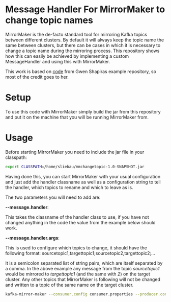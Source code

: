 # Message Handler For MirrorMaker to change topic names

MirrorMaker is the de-facto standard tool for mirroring Kafka topics between different clusters. By default it will always keep the topic name the same between clusters, but there can be cases in which it is necessary to change a topic name during the mirroring process.
This repository shows how this can easily be achieved by implementing a custom MessageHandler and using this with MirrorMaker.

This work is based on [code](https://github.com/gwenshap/kafka-examples/blob/master/MirrorMakerHandler/README.md) from Gwen Shapiras example repository, so most of the credit goes to her.

Setup
=====
To use this code with MirrorMaker simply build the jar from this repository and put it on the machine that you will be running MirrorMaker from.

Usage
=====
Before starting MirrorMaker you need to include the jar file in your classpath:

``` bash
export CLASSPATH=/home/sliebau/mmchangetopic-1.0-SNAPSHOT.jar
```

Having done this, you can start MirrorMaker with your usual configuration and just add the handler classname as well as a configuration string to tell the handler, which topics to rename and which to leave as is.

The two parameters you will need to add are:

**--message.handler**:

This takes the classname of the handler class to use, if you have not changed anything in the code the value from the example below should work.

**--message.handler.args**:

This is used to configure which topics to change, it should have the following format: sourcetopic1,targettopic1;sourcetopic2,targettopic2;...

It is a semicolon separated list of string pairs, which are itself separated by a comma. In the above example any message from the topic *sourcetopic1* would be mirrored to *targettopic1* (and the same with *2*) on the target cluster. Any other topics that MirrorMaker is following will not be changed and written to a topic of the same name on the target cluster.

``` bash
kafka-mirror-maker --consumer.config consumer.properties --producer.config producer.properties --whitelist test_.* --message.handler com.opencore.RenameTopicHandler --message.handler.args `test_source,test_target;test_source2,test_target2`
```

